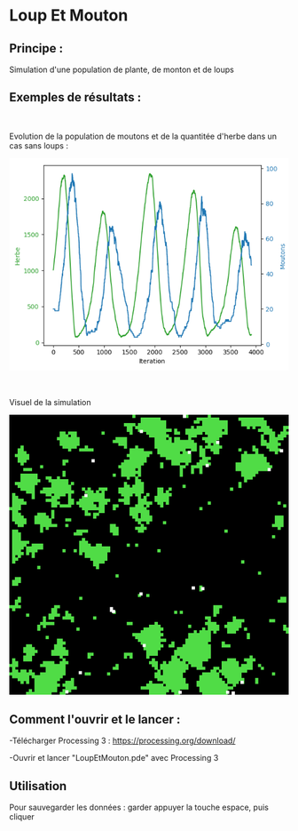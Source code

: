 # Loup Et Mouton

## Principe :

Simulation d'une population de plante, de monton et de loups

## Exemples de résultats :

<br />

Evolution de la population de moutons et de la quantitée d'herbe dans un cas sans loups :

![Image Descriptive](LoupEtMouton/resultats.PNG)

<br />

Visuel de la simulation

![Image Descriptive](LoupEtMouton/exemple.png)

## Comment l'ouvrir et le lancer :
-Télécharger Processing 3 : https://processing.org/download/

-Ouvrir et lancer "LoupEtMouton.pde" avec Processing 3

## Utilisation

Pour sauvegarder les données : garder appuyer la touche espace, puis cliquer
